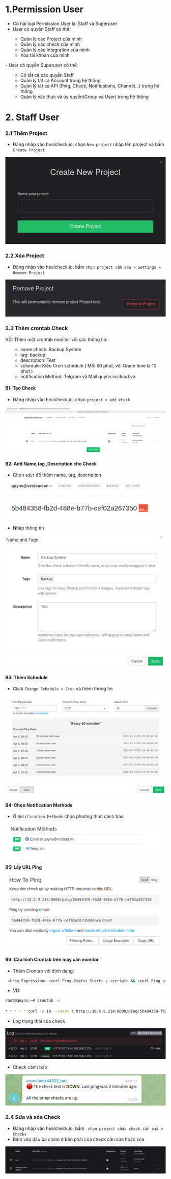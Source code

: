 # 1.Permission User
- Có hai loại Permission User là: Staff và Superuser
- User có quyền Staff có thể:

<ul>
 <ul>
  <li> Quản lý các Project của mình
  <li> Quản lý các check của mình
  <li> Quản lý các Integration của mình
  <li> Xóa tài khoản của mình
   </ul>
 </ul>
- User có quyền Superuser có thể:
<ul>
 <ul>
<li> Có tất cả các quyền Staff
<li> Quản lý tất cả Account trong hệ thống
<li> Quản lý tát cả API (Ping, Check, Notifications, Channel...) trong hệ thống
<li> Quản lý xác thực và ủy quyền(Group và User) trong hệ thống
</ul>
 </ul>
 
# 2. Staff User

### 2.1 Thêm Project
- Đăng nhập vào healcheck.io, chọn `New project` nhập tên project và bấm `Create Project`

<img src="https://github.com/lean15998/healthcheck.io/blob/main/images/52.png" />

### 2.2 Xóa Project
- Đăng nhập vào healcheck.io, bấm ` chọn project cần xóa > Settings > Remove Project `

<img src="https://github.com/lean15998/healthcheck.io/blob/main/images/53.png" />

### 2.3 Thêm crontab Check

VD: Thêm một crontab monitor với các thông tin:
<ul>
 <ul>
<li> name check: Backup System
<li> tag: backup
<li> description: Test
<li> schedule: Kiểu Cron schedule ( Mỗi 60 phút, với Grace time là 10 phút )
<li> notification Method: Telgram và Mail quynv.vccloud.vn
</ul>
 </ul>

#### B1: Tạo Check

- Đăng nhập vào healcheck.io, chọn `project > add check`

<img src="https://github.com/lean15998/healthcheck.io/blob/main/images/33.png" />

#### B2: Add Name,tag ,Description cho Check

- Chọn `edit`  để thêm name, tag, description

<img src="https://github.com/lean15998/healthcheck.io/blob/main/images/39.png" />

- Nhập thông tin

<img src="https://github.com/lean15998/healthcheck.io/blob/main/images/34.png" />

#### B3: Thêm Schedule

- Click `Change Schedule > Cron` và thêm thông tin

<img src="https://github.com/lean15998/healthcheck.io/blob/main/images/36.png" />


#### B4: Chọn Notification Methods

- Ở `Notification Methods` chọn phương thức cảnh báo

<img src="https://github.com/lean15998/healthcheck.io/blob/main/images/37.png" />

#### B5: Lấy URL Ping

<img src="https://github.com/lean15998/healthcheck.io/blob/main/images/38.png" />

#### B6: Cấu hình Crontab trên máy cần monitor

- Thêm Crontab với định dạng:
```sh
 <Cron Expression> <curl Ping Status Start> ; <script> && <curl Ping status Success>
```
- VD:

```sh
root@quynv:~# crontab -e

* * * * * curl -m 10 --retry 3 http://10.5.9.214:8000/ping/5b484358-fb2d-488e-b77b-cef02a267350/start ; /root/b&& curl -m 10 --retry 3 http://10.5.9.214:8000/ping/5b484358-fb2d-488e-b77b-cef02a267350
```
- Log trạng thái của check

<img src="https://github.com/lean15998/healthcheck.io/blob/main/images/50.png" />

- Check cảnh báo

<img src="https://github.com/lean15998/healthcheck.io/blob/main/images/51.png" />


### 2.4 Sửa và xóa Check

- Đăng nhập vào healcheck.io, bấm ` chọn project chứa check cần sửa > Checks`
- Bấm vào dấu ba châm ở bên phải của check cần sửa hoặc xóa

<img src="https://github.com/lean15998/healthcheck.io/blob/main/images/54.png" />
